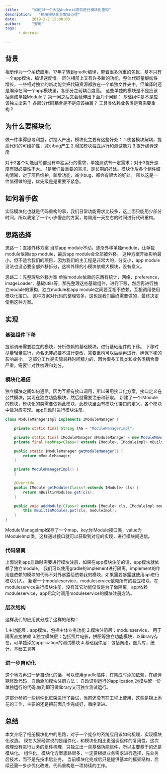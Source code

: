 ```yaml
---
title:      "如何对一个大型Android项目进行模块化重构"
description:   "相册模块化方案及心得"
date:       2019-2-2 12:00:00
author:     "安地"
tags:
      - Android

---
```



## 背景

相册作为一个系统应用，17年才转到gradle编译，带着很多沉重的包袱，基本只有一个app模块，编译速度慢。
同时相册上又有许多新的功能，整体代码量层线性增长，一些相对独立的新功能会把代码资源都放在一个单独文件夹中，但编译时还是编译在同一个app模块里，各部分之前耦合度高。
这些单独的模块是不是应该抽离成单独Module？
第一问之后又会延伸出下面几个问题：
基础组件是不是应该独立出来？
各部分代码耦合是不是应该抽离？
工具类依赖业务类是否需要重构？

## 为什么要模块化

做一件事得思考利益，讲投入产出。模块化主要有这些好处：
1.使各模块解耦，提高代码的可维护性，减小bug产生
2.增加模块独立运行和测试能力
3.提升编译速度

对于2各个功能目前都没有单独运行的需求，单独测试有一定需求；对于3提升速度有限必要性不大。
1是我们最重要的需求，是长期的好处。模块化后各个组件结构清晰，对于项目维护，新增功能，减少bug，都会有很大的好处。
所以这是一件值得做的是，优先级是是重要不紧急。

## 如何着手做

实际模块化也就是代码重构的事，我们日常功能需求比较多，这上面只能用少部分时间。所以我定了一个小步慢走的方案，每周用一天左右的时间进行代码重构。

## 思路选择


思路一：直接外移方案
当前app module不动，逐渐外移单独module，让单独module依赖app module，最后app module会全部被外移。
这种方案开始影响最小，但不适合我们的项目，因为我们的主工程是非常大的，分支小，app module没法也没必要全部外移拆分，这样外移的小模块依赖大模块，没有意义。

思路二：先整理后外移方案
单独module依赖的东西有统计，网络，preference，imageLoader，基础utils等，那先整理这些基础组件，进行下移，然后再进行独立module的重构，独立module和app module之间要互相不依赖，互相调用使用模块化接口。
这种方案对代码的整理较多，这也是我们最终需要做的，最终决定使用这种方案。


## 实现

### 基础组件下移

提前调研需要独立的模块，分析依赖的基础模块，进行基础组件的下移。
下移时尽量轻量进行，命名无非必要不进行更改，需要重构可以后续再进行，确保下移的影响最小。
这部分工作是实际最耗时间精力的，因为很多工具类和业务类耦合很严重，需要针对性梳理和划分。

### 模块化通信

独立模块之间如何通信，因为互相有接口调用，所以采用接口化方案，接口定义在公共模块，实现在独立功能模块，然后就需要注册和获取。
新建了一个iModule的模块，模块化的类需要依赖此模块，此模块里面有模块化接口的定义，各个模块中做对应实现。app启动时进行模块注册。


``` Java
class ModuleManagerImpl implements IModuleManager {

    private static final String TAG = "ModuleManagerImpl";

    private static final IModuleManager mModuleManager = new ModuleManagerImpl();
    private final HashMap<Class<? extends IModule>, IModuleImpl> mBuiltinModules = new LinkedHashMap();

    public static IModuleManager getModuleManager() {
        return mModuleManager;
    }

    private ModuleManagerImpl() {
    }

    @Override
    public IModule getModule(Class<? extends IModule> cls) {
        return mBuiltinModules.get(cls);
    }

    public void addModule(Class<? extends IModule> cls, IModuleImpl moduleImpl) {
        this.mBuiltinModules.put(cls, moduleImpl);
    }
}
```

ModuleManageImpl保存了一个map，key为IModule接口类，value为IModuleImpl类，这样通过接口就可以获取到对应的实现，进行模块间通信。

### 代码隔离

上面说到app启动时需要进行模块注册，如果在app模块注册的话，app模块就依赖了独立module。
我们可以使用gradle的implement进行隔离，implement的作用是依赖的模块的代码不对外暴露给依赖我的模块，如果需要暴露就使用api进行模块引入。
新增一个moduleservice，moduleservice依赖所有的独立模块，在moduleservice进行模块注册，没有其它功能仅仅是为了做隔离，app依赖moduleservice，app启动时调用moduleservice的模块注册方法。


### 层次结构
这样我们的应用就分成了这样的结构：

1.主功能层：app模块，包括主体业务功能
2.模块注册层：moduleservice， 用于隔离直接依赖
3.独立模块层：包括照片电影，拼图等独立功能模块，以library存在，可单独添加application的测试模块
4.基础组件层：包括网络，图片库，统计，基础工具等

### 进一步自动化

这个地方再进一步自动化的话，可以使用gradle插件，在集成时添加依赖，在编译期修改代码，自动添加模块注册方法；
自动识别运行的application,对模块留一份单独运行的代码,做到即可做library又可独立测试运行。

这部分参照一些组件化框架进行了尝试，当前还没有在工程上使用，这些是锦上添花的工作，主要的还是把前面几步完成好，循序渐进。


## 总结

本文介绍了相册模块化中的思路，对于一个庞杂的系统应用该如何梳理，实现模块化改造。
现在大家经常说的是组件化，和模块化相比更强调组件的复用性。这次梳理没有进行业务的组件梳理，只独立出一些基础功能组件，所以主要基于的还是模块化。
组件化，模块化方案思路很多，一定要根据业务需求进行选择，先业务后技术，而不是先技术后业务。
当前模块化完成后只是提供基本的框架结构，后续还需一步步优化改进，代码重构是一项持续的工作。



